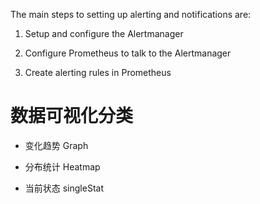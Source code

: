 The main steps to setting up alerting and notifications are:

1. Setup and configure the Alertmanager

2. Configure Prometheus to talk to the Alertmanager

3. Create alerting rules in Prometheus

# 数据可视化分类

- 变化趋势 Graph

- 分布统计 Heatmap

- 当前状态 singleStat